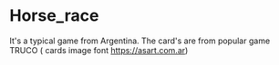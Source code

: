 # Horse_race
It's a typical game from Argentina. The card's are from popular game TRUCO ( cards image font https://asart.com.ar)
